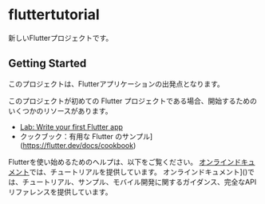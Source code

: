 # fluttertutorial

新しいFlutterプロジェクトです。

## Getting Started

このプロジェクトは、Flutterアプリケーションの出発点となります。

このプロジェクトが初めての Flutter プロジェクトである場合、開始するためのいくつかのリソースがあります。

- [Lab: Write your first Flutter app](https://flutter.dev/docs/get-started/codelab)
- クックブック：有用な Flutter のサンプル](https://flutter.dev/docs/cookbook)

Flutterを使い始めるためのヘルプは、以下をご覧ください。
[オンラインドキュメント](https://flutter.dev/docs)では、チュートリアルを提供しています。
オンラインドキュメント]()では、チュートリアル、サンプル、モバイル開発に関するガイダンス、完全なAPIリファレンスを提供しています。
